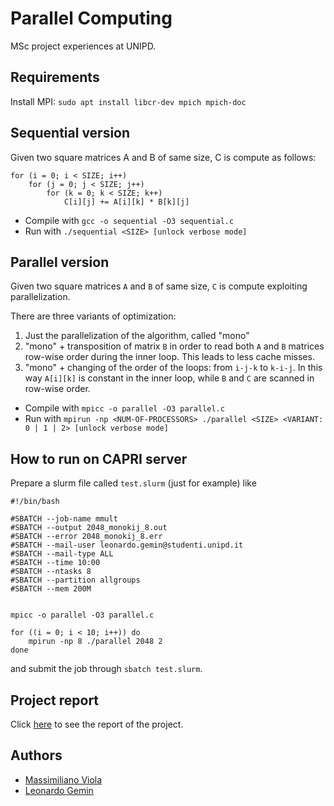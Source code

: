 # Parallel Computing 
MSc project experiences at UNIPD.


## Requirements
Install MPI: `sudo apt install libcr-dev mpich mpich-doc`


## Sequential version
Given two square matrices A and B of same size, C is compute as follows:

```
for (i = 0; i < SIZE; i++)
    for (j = 0; j < SIZE; j++)
        for (k = 0; k < SIZE; k++)
            C[i][j] += A[i][k] * B[k][j]
```

* Compile with `gcc -o sequential -O3 sequential.c`
* Run with `./sequential <SIZE> [unlock verbose mode]`


## Parallel version
Given two square matrices `A` and `B` of same size, `C` is compute exploiting parallelization.

There are three variants of optimization:
1. Just the parallelization of the algorithm, called "mono"
2. "mono" + transposition of matrix `B` in order to read both `A` and `B` matrices row-wise order during the inner loop. This leads to less cache misses.
3. "mono" + changing of the order of the loops: from `i-j-k` to `k-i-j`. In this way `A[i][k]` is constant in the inner loop, while `B` and `C` are scanned in row-wise order.

* Compile with `mpicc -o parallel -O3 parallel.c`
* Run with `mpirun -np <NUM-OF-PROCESSORS> ./parallel <SIZE> <VARIANT: 0 | 1 | 2> [unlock verbose mode]`


## How to run on CAPRI server
Prepare a slurm file called `test.slurm` (just for example) like 
```
#!/bin/bash

#SBATCH --job-name mmult
#SBATCH --output 2048_monokij_8.out
#SBATCH --error 2048_monokij_8.err
#SBATCH --mail-user leonardo.gemin@studenti.unipd.it
#SBATCH --mail-type ALL
#SBATCH --time 10:00
#SBATCH --ntasks 8
#SBATCH --partition allgroups
#SBATCH --mem 200M


mpicc -o parallel -O3 parallel.c

for ((i = 0; i < 10; i++)) do
    mpirun -np 8 ./parallel 2048 2
done
```
and submit the job through `sbatch test.slurm`.


## Project report
Click [here](https://github.com/leonardoGemin) to see the report of the project.


## Authors
* [Massimiliano Viola](https://github.com/massimilianoviola)
* [Leonardo Gemin](https://github.com/leonardoGemin)
